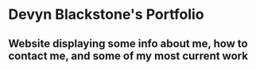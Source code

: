 # Devyn Blackstone's Portfolio

## Website displaying some info about me, how to contact me, and some of my most current work

